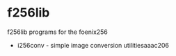 # f256lib
f256lib programs for the foenix256

- i256conv - simple image conversion utilitiesaaac206
